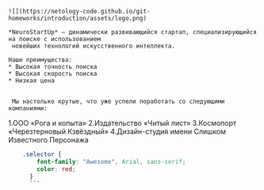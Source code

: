 
    ![](https://netology-code.github.io/git-homeworks/introduction/assets/logo.png)

    *NeuroStartUp* — динамически развивающийся стартап, специализирующийся на поиске с использованием 
     новейших технологий искусственного интеллекта.
    
    Наши преимущества:
    * Высокая точность поиска
    * Высокая скорость поиска
    * Низкая цена
    

     Мы настолько крутые, что уже успели поработать со следующими компаниями:

1.ООО «Рога и копыта»
2.Издательство «Читый лист»
3.Космопорт «Черезтерновый Кзвёздный»
4.Дизайн-студия имени Слишком Известного Персонажа

```css
    .selector {
        font-family: "Awesome", Arial, sans-serif;
        color: red;
      }
      ```
      